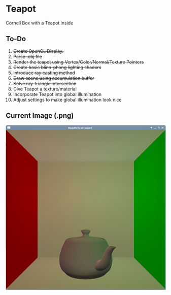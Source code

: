 # Teapot
Cornell Box with a Teapot inside

## To-Do
1. ~~Create OpenGL Display.~~
2. ~~Parse .obj file~~
3. ~~Render the teapot using Vertex/Color/Normal/Texture Pointers~~
4. ~~Create basic blinn-phong lighting shaders~~
5. ~~Introduce ray casting method~~
6. ~~Draw scene using accumulation buffer~~
7. ~~Solve ray-triangle intersection~~
8. Give Teapot a texture/material
9. Incorporate Teapot into global illumination
10. Adjust settings to make global illumination look nice

## Current Image (.png)

![alt tag](https://github.com/ktyner/Teapot/blob/master/currentTeapot.png?raw=true)

